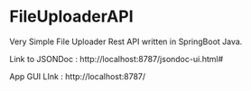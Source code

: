 # FileUploaderAPI
Very Simple File Uploader Rest API written in  SpringBoot Java.

Link to JSONDoc : http://localhost:8787/jsondoc-ui.html#

App GUI LInk : http://localhost:8787/



